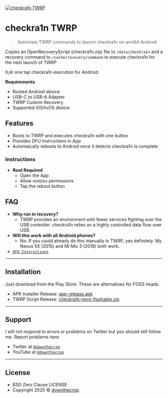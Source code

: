 <a href="https://downthecrop.xyz/"><img src="https://github.com/downthecrop/checkra1n-twrp/raw/master/app/src/main/res/mipmap-xxxhdpi/ic_launcher_cr.png" title="checkra1n TWRP" alt="checkra1n TWRP"></a>

# checkra1n TWRP

> Automate TWRP commands to launch checkra1n on arm64 Android

Copies an OpenRecoveryScript (checkra1n.zip) file to `/data/checkra1n` and a recovery command to `/cache/recovery/command` to execute checkra1n for the next launch of TWRP

tl;dr one tap checkra1n execution for Android.


**Requirements**

- Rooted Android device
- USB-C to USB-A Adapter
- TWRP Custom Recovery
- Supported iOS/tvOS device

## Features

- Boots to TWRP and executes checkra1n with one button
- Provides DFU Instructions in App
- Automaically reboots to Android once it detects checkra1n is complete 

### Instructions

- **Root Required**
	- Open the App
	- Allow root/su permissions
	- Tap the reboot button

## FAQ

- **Why run in recovery?**
    - TWRP provides an environment with fewer services fighting over the USB controller. checkra1n relies on a highly controlled data flow over USB.
- **Will this work with all Android phones?**
	- No. If you could already do this manually in TWRP, yes definitely. My Nexus 5X (2015) and Mi Mix 3 (2018) both work.
- <a href="https://help.ifixit.com/article/108-dfu-restore" target="_blank">`DFU Instructions`</a>


---

## Installation

Just download from the Play Store. These are alternatives for FOSS heads.

- APK Installer Release: <a href="https://github.com/downthecrop/checkra1n-twrp/raw/master/app/release/app-release.apk">app-release.apk</a>
- TWRP Script Release: <a href="https://github.com/downthecrop/checkra1n-twrp/releases/latest">checkra1n-twrp-flashable.zip</a>

---

## Support

I will not respond to errors or problems on Twitter but you should still follow me. Report problems here

- Twitter at <a href="http://twitter.com/downthecrop" target="_blank">`@downthecrop`</a>
- YouTube at <a href="http://youtube.com/downthecrop" target="_blank">`@downthecrop`</a>

---

## License

- BSD Zero Clause <a herf="https://github.com/downthecrop/checkra1n-twrp/blob/master/LICENSE">LICENSE</a>
- Copyright 2020 © <a href="https://downthecrop.xyz/" target="_blank">downthecrop</a>.
